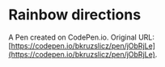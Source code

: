 # Rainbow directions

A Pen created on CodePen.io. Original URL: [https://codepen.io/bkruzslicz/pen/jObRjLe](https://codepen.io/bkruzslicz/pen/jObRjLe).


